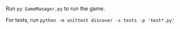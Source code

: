 Run `py GameManager.py` to run the game.

For tests, run `python -m unittest discover -s tests -p 'test*.py'`